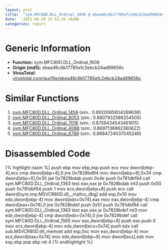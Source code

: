 ```yaml
---
layout: post
title:  "sym.MFC80D.DLL_Ordinal_1608 @ ebea46c6b17785efc2ebcb24ad99656c"
date:   2021-08-30 15:52:19 +0300
categories: report
---
```


# Generic Information
- **Function:** sym.MFC80D.DLL\_Ordinal\_1608
- **Origin (md5):** ebea46c6b17785efc2ebcb24ad99656c
- **VirusTotal:** [virustotal.com/gui/file/ebea46c6b17785efc2ebcb24ad99656c][virustotal_ref]



# Similar Functions

1. [sym.MFC80D.DLL\_Ordinal\_1459][similar_1_ref] (sim.: 0.8920065604269636)
2. [sym.MFC80D.DLL\_Ordinal\_8053][similar_2_ref] (sim.: 0.8807932586254505)
3. [sym.MFC80D.DLL\_Ordinal\_7016][similar_3_ref] (sim.: 0.8759434543461615)
4. [sym.MFC80D.DLL\_Ordinal\_4068][similar_4_ref] (sim.: 0.8697136862360622)
5. [sym.MFC80D.DLL\_Ordinal\_6789][similar_5_ref] (sim.: 0.8684724037045246)


# Disassembled Code

{% highlight nasm %}
push ebp
mov ebp,esp
push ecx
mov dword[ebp-4],ecx
cmp dword[ebp+8],0
jne 0x7828bd94
mov dword[ebp+8],0x34
cmp dword[ebp+8],0x30
jae 0x7828bdab
push 0x4e
push 0x781dbf84
call sym.MFC80D.DLL_Ordinal_1363
test eax,eax
je 0x7828bdab
int3 
push 0x50
push 0x781dbf84
push 1
mov ecx,dword[ebp+8]
push ecx
call dword[sym.imp.MSVCR80D.dll__malloc_dbg]
add esp,0x10
mov edx,dword[ebp-4]
mov dword[edx+0x74],eax
mov eax,dword[ebp-4]
cmp dword[eax+0x74],0
jne 0x7828bde1
push 0x51
push 0x781dbf84
call sym.MFC80D.DLL_Ordinal_1363
test eax,eax
je 0x7828bde1
int3 
mov edx,dword[ebp-4]
cmp dword[edx+0x74],0
jne 0x7828bdef
call sym.MFC80D.DLL_Ordinal_1565
mov eax,dword[ebp+8]
push eax
push 0
mov ecx,dword[ebp-4]
mov edx,dword[ecx+0x74]
push edx
call sub.MSVCR80D.dll_memset
add esp,0xc
mov eax,dword[ebp-4]
mov ecx,dword[eax+0x74]
mov edx,dword[ebp+8]
mov dword[ecx],edx
mov esp,ebp
pop ebp
ret 4
{% endhighlight %}


[similar_1_ref]: /report/sym.MFC80D.DLL_Ordinal_1459@ebea46c6b17785efc2ebcb24ad99656c
[similar_2_ref]: /report/sym.MFC80D.DLL_Ordinal_8053@ebea46c6b17785efc2ebcb24ad99656c
[similar_3_ref]: /report/sym.MFC80D.DLL_Ordinal_7016@ebea46c6b17785efc2ebcb24ad99656c
[similar_4_ref]: /report/sym.MFC80D.DLL_Ordinal_4068@ebea46c6b17785efc2ebcb24ad99656c
[similar_5_ref]: /report/sym.MFC80D.DLL_Ordinal_6789@ebea46c6b17785efc2ebcb24ad99656c
[virustotal_ref]: https://www.virustotal.com/gui/file/ebea46c6b17785efc2ebcb24ad99656c